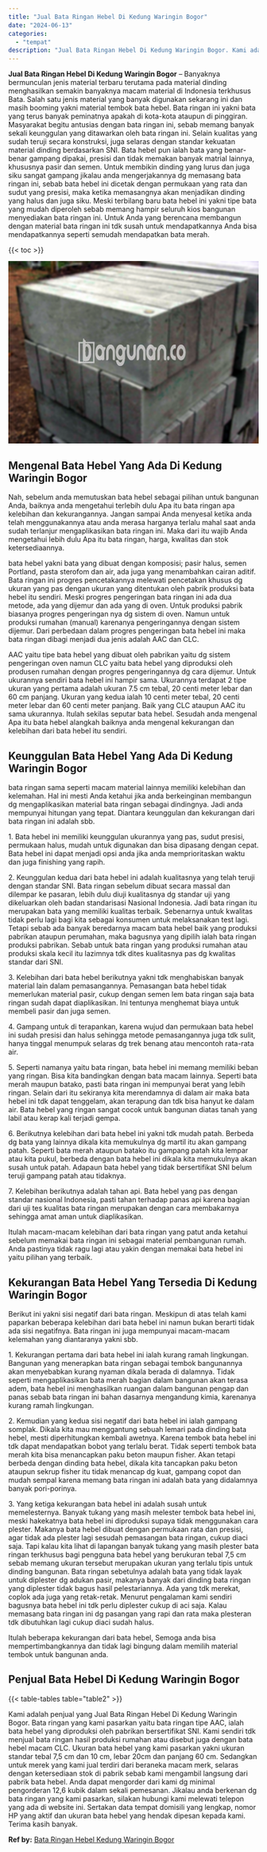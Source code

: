 ```yaml
---
title: "Jual Bata Ringan Hebel Di Kedung Waringin Bogor"
date: "2024-06-13"
categories: 
  - "tempat"
description: "Jual Bata Ringan Hebel Di Kedung Waringin Bogor. Kami adalah penjual yang Jual Bata Ringan Hebel Di Kedung Waringin Bogor. Bata ringan yang kami pasarkan yai..."
---
```


**Jual Bata Ringan Hebel Di Kedung Waringin Bogor** – Banyaknya bermunculan jenis material terbaru terutama pada material dinding menghasilkan semakin banyaknya macam material di Indonesia terkhusus Bata. Salah satu jenis material yang banyak digunakan sekarang ini dan masih booming yakni material tembok bata hebel. Bata ringan ini yakni bata yang terus banyak peminatnya apakah di kota-kota ataupun di pinggiran. Masyarakat begitu antusias dengan bata ringan ini, sebab memang banyak sekali keunggulan yang ditawarkan oleh bata ringan ini. Selain kualitas yang sudah teruji secara konstruksi, juga selaras dengan standar kekuatan material dinding berdasarkan SNI. Bata hebel pun ialah bata yang benar-benar gampang dipakai, presisi dan tidak memakan banyak matrial lainnya, khususnya pasir dan semen. Untuk membikin dinding yang lurus dan juga siku sangat gampang jikalau anda mengerjakannya dg memasang bata ringan ini, sebab bata hebel ini dicetak dengan permukaan yang rata dan sudut yang presisi, maka ketika memasangnya akan menjadikan dinding yang halus dan juga siku. Meski terbilang baru bata hebel ini yakni tipe bata yang mudah diperoleh sebab memang hampir seluruh kios bangunan menyediakan bata ringan ini. Untuk Anda yang berencana membangun dengan material bata ringan ini tdk susah untuk mendapatkannya Anda bisa mendapatkannya seperti semudah mendapatkan bata merah.

{{< toc >}}

![Jual Bata Ringan Hebel Di Kedung Waringin Bogor](/images/jual-hebel-murah-40.png)

## Mengenal Bata Hebel Yang Ada Di Kedung Waringin Bogor

Nah, sebelum anda memutuskan bata hebel sebagai pilihan untuk bangunan Anda, baiknya anda mengetahui terlebih dulu Apa itu bata ringan apa kelebihan dan kekurangannya. Jangan sampai Anda menyesal ketika anda telah menggunakannya atau anda merasa harganya terlalu mahal saat anda sudah terlanjur mengaplikasikan bata ringan ini. Maka dari itu wajib Anda mengetahui lebih dulu Apa itu bata ringan, harga, kwalitas dan stok ketersediaannya.

bata hebel yakni bata yang dibuat dengan komposisi; pasir halus, semen Portland, pasta sterofom dan air, ada juga yang menambahkan cairan aditif. Bata ringan ini progres pencetakannya melewati pencetakan khusus dg ukuran yang pas dengan ukuran yang ditentukan oleh pabrik produksi bata hebel itu sendiri. Meski progres pengeringan bata ringan ini ada dua metode, ada yang dijemur dan ada yang di oven. Untuk produksi pabrik biasanya progres pengeringan nya dg sistem di oven. Namun untuk produksi rumahan (manual) karenanya pengeringannya dengan sistem dijemur. Dari perbedaan dalam progres pengeringan bata hebel ini maka bata ringan dibagi menjadi dua jenis adalah AAC dan CLC.

AAC yaitu tipe bata hebel yang dibuat oleh pabrikan yaitu dg sistem pengeringan oven namun CLC yaitu bata hebel yang diproduksi oleh produsen rumahan dengan progres pengeringannya dg cara dijemur. Untuk ukurannya sendiri bata hebel ini hampir sama. Ukurannya terdapat 2 tipe ukuran yang pertama adalah ukuran 7.5 cm tebal, 20 centi meter lebar dan 60 cm panjang. Ukuran yang kedua ialah 10 centi meter tebal, 20 centi meter lebar dan 60 centi meter panjang. Baik yang CLC ataupun AAC itu sama ukurannya. Itulah sekilas seputar bata hebel. Sesudah anda mengenal Apa itu bata hebel alangkah baiknya anda mengenal kekurangan dan kelebihan dari bata hebel itu sendiri.

## Keunggulan Bata Hebel Yang Ada Di Kedung Waringin Bogor

bata ringan sama seperti macam material lainnya memiliki kelebihan dan kelemahan. Hal ini mesti Anda ketahui jika anda berkeinginan membangun dg mengaplikasikan material bata ringan sebagai dindingnya. Jadi anda mempunyai hitungan yang tepat. Diantara keunggulan dan kekurangan dari bata ringan ini adalah sbb.

1\. Bata hebel ini memiliki keunggulan ukurannya yang pas, sudut presisi, permukaan halus, mudah untuk digunakan dan bisa dipasang dengan cepat. Bata hebel ini dapat menjadi opsi anda jika anda memprioritaskan waktu dan juga finishing yang rapih.

2\. Keunggulan kedua dari bata hebel ini adalah kualitasnya yang telah teruji dengan standar SNI. Bata ringan sebelum dibuat secara massal dan dilempar ke pasaran, lebih dulu diuji kualitasnya dg standar uji yang dikeluarkan oleh badan standarisasi Nasional Indonesia. Jadi bata ringan itu merupakan bata yang memiliki kualitas terbaik. Sebenarnya untuk kwalitas tidak perlu lagi bagi kita sebagai konsumen untuk melaksanakan test lagi. Tetapi sebab ada banyak beredarnya macam bata hebel baik yang produksi pabrikan ataupun perumahan, maka bagusnya yang dipilih ialah bata ringan produksi pabrikan. Sebab untuk bata ringan yang produksi rumahan atau produksi skala kecil itu lazimnya tdk dites kualitasnya pas dg kwalitas standar dari SNI.

3\. Kelebihan dari bata hebel berikutnya yakni tdk menghabiskan banyak material lain dalam pemasangannya. Pemasangan bata hebel tidak memerlukan material pasir, cukup dengan semen lem bata ringan saja bata ringan sudah dapat diaplikasikan. Ini tentunya menghemat biaya untuk membeli pasir dan juga semen.

4\. Gampang untuk di terapankan, karena wujud dan permukaan bata hebel ini sudah presisi dan halus sehingga metode pemasangannya juga tdk sulit, hanya tinggal menumpuk selaras dg trek benang atau mencontoh rata-rata air.

5\. Seperti namanya yaitu bata ringan, bata hebel ini memang memiliki beban yang ringan. Bisa kita bandingkan dengan bata macam lainnya. Seperti bata merah maupun batako, pasti bata ringan ini mempunyai berat yang lebih ringan. Selain dari itu sekiranya kita merendamnya di dalam air maka bata hebel ini tdk dapat tenggelam, akan terapung dan tdk bisa hanyut ke dalam air. Bata hebel yang ringan sangat cocok untuk bangunan diatas tanah yang labil atau kerap kali terjadi gempa.

6\. Berikutnya kelebihan dari bata hebel ini yakni tdk mudah patah. Berbeda dg bata yang lainnya dikala kita memukulnya dg martil itu akan gampang patah. Seperti bata merah ataupun batako itu gampang patah kita lempar atau kita pukul, berbeda dengan bata hebel ini dikala kita memukulnya akan susah untuk patah. Adapaun bata hebel yang tidak bersertifikat SNI belum teruji gampang patah atau tidaknya.

7\. Kelebihan berikutnya adalah tahan api. Bata hebel yang pas dengan standar nasional Indonesia, pasti tahan terhadap panas api karena bagian dari uji tes kualitas bata ringan merupakan dengan cara membakarnya sehingga amat aman untuk diaplikasikan.

Itulah macam-macam kelebihan dari bata ringan yang patut anda ketahui sebelum memakai bata ringan ini sebagai material pembangunan rumah. Anda pastinya tidak ragu lagi atau yakin dengan memakai bata hebel ini yaitu pilihan yang terbaik.

## Kekurangan Bata Hebel Yang Tersedia Di Kedung Waringin Bogor

Berikut ini yakni sisi negatif dari bata ringan. Meskipun di atas telah kami paparkan beberapa kelebihan dari bata hebel ini namun bukan berarti tidak ada sisi negatifnya. Bata ringan ini juga mempunyai macam-macam kelemahan yang diantaranya yakni sbb.

1\. Kekurangan pertama dari bata hebel ini ialah kurang ramah lingkungan. Bangunan yang menerapkan bata ringan sebagai tembok bangunannya akan menyebabkan kurang nyaman dikala berada di dalamnya. Tidak seperti mengaplikasikan bata merah bagian dalam bangunan akan terasa adem, bata hebel ini menghasilkan ruangan dalam bangunan pengap dan panas sebab bata ringan ini bahan dasarnya mengandung kimia, karenanya kurang ramah lingkungan.

2\. Kemudian yang kedua sisi negatif dari bata hebel ini ialah gampang somplak. Dikala kita mau menggantung sebuah lemari pada dinding bata hebel, mesti diperhitungkan kembali awetnya. Karena tembok bata hebel ini tdk dapat mendapatkan bobot yang terlalu berat. Tidak seperti tembok bata merah kita bisa menancapkan paku beton maupun fisher. Akan tetapi berbeda dengan dinding bata hebel, dikala kita tancapkan paku beton ataupun sekrup fisher itu tidak menancap dg kuat, gampang copot dan mudah sempal karena memang bata ringan ini adalah bata yang didalamnya banyak pori-porinya.

3\. Yang ketiga kekurangan bata hebel ini adalah susah untuk memelesternya. Banyak tukang yang masih melester tembok bata hebel ini, meski hakekatnya bata hebel ini diproduksi supaya tidak menggunakan cara plester. Makanya bata hebel dibuat dengan permukaan rata dan presisi, agar tidak ada plester lagi sesudah pemasangan bata ringan, cukup diaci saja. Tapi kalau kita lihat di lapangan banyak tukang yang masih plester bata ringan terkhusus bagi pengguna bata hebel yang berukuran tebal 7,5 cm sebab memang ukuran tersebut merupakan ukuran yang terlalu tipis untuk dinding bangunan. Bata ringan sebetulnya adalah bata yang tidak layak untuk diplester dg adukan pasir, makanya banyak dari dinding bata ringan yang diplester tidak bagus hasil pelestariannya. Ada yang tdk merekat, coplok ada juga yang retak-retak. Menurut pengalaman kami sendiri bagusnya bata hebel ini tdk perlu diplester cukup di aci saja. Kalau memasang bata ringan ini dg pasangan yang rapi dan rata maka plesteran tdk dibutuhkan lagi cukup diaci sudah halus.

Itulah beberapa kekurangan dari bata hebel, Semoga anda bisa mempertimbangkannya dan tidak lagi bingung dalam memilih material tembok untuk bangunan anda.

## Penjual Bata Hebel Di Kedung Waringin Bogor

{{< table-tables table="table2" >}}

Kami adalah penjual yang Jual Bata Ringan Hebel Di Kedung Waringin Bogor. Bata ringan yang kami pasarkan yaitu bata ringan tipe AAC, ialah bata hebel yang diproduksi oleh pabrikan bersertifikat SNI. Kami sendiri tdk menjual bata ringan hasil produksi rumahan atau disebut juga dengan bata hebel macam CLC. Ukuran bata hebel yang kami pasarkan yakni ukuran standar tebal 7,5 cm dan 10 cm, lebar 20cm dan panjang 60 cm. Sedangkan untuk merek yang kami jual terdiri dari beraneka macam merk, selaras dengan ketersediaan stok di pabrik sebab kami mengambil langsung dari pabrik bata hebel. Anda dapat mengorder dari kami dg minimal pengorderan 12,6 kubik dalam sekali pemesanan. Jikalau anda berkenan dg bata ringan yang kami pasarkan, silakan hubungi kami melewati telepon yang ada di website ini. Sertakan data tempat domisili yang lengkap, nomor HP yang aktif dan ukuran bata hebel yang hendak dipesan kepada kami. Terima kasih banyak.

**Ref by:** [Bata Ringan Hebel Kedung Waringin Bogor](https://id.wikipedia.org/wiki/Bata)
